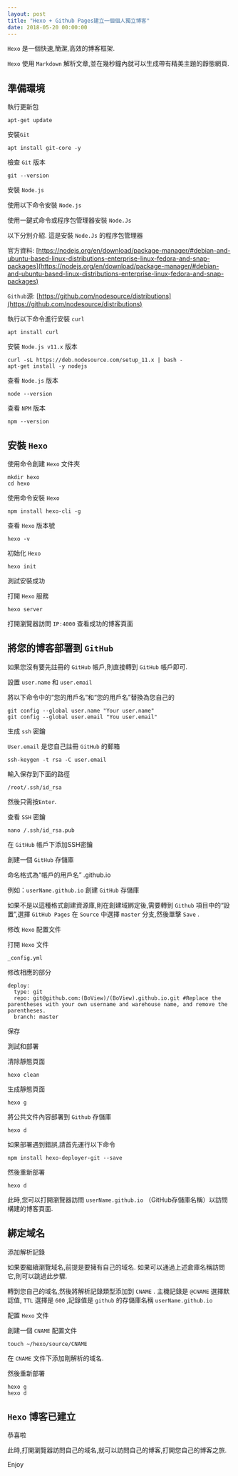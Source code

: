 ```yaml
---
layout: post
title: "Hexo + Github Pages建立一個個人獨立博客"
date: 2018-05-20 00:00:00
---
```


`Hexo` 是一個快速,簡潔,高效的博客框架.  

`Hexo` 使用 `Markdown` 解析文章,並在幾秒鐘內就可以生成帶有精美主題的靜態網頁.

## 準備環境

執行更新包

```
apt-get update
```

安裝`Git`

```
apt install git-core -y
```

檢查 `Git` 版本

```
git --version
```

安裝 `Node.js`

使用以下命令安裝 `Node.js`

使用一鍵式命令或程序包管理器安裝 `Node.Js`

以下分別介紹. 這是安裝 `Node.Js` 的程序包管理器

官方資料: [https://nodejs.org/en/download/package-manager/#debian-and-ubuntu-based-linux-distributions-enterprise-linux-fedora-and-snap-packages](https://nodejs.org/en/download/package-manager/#debian-and-ubuntu-based-linux-distributions-enterprise-linux-fedora-and-snap-packages)

`Github`源: [https://github.com/nodesource/distributions](https://github.com/nodesource/distributions)

執行以下命令進行安裝 `curl`

```
apt install curl
```

安裝 `Node.js v11.x` 版本

```
curl -sL https://deb.nodesource.com/setup_11.x | bash -
apt-get install -y nodejs
```

查看 `Node.js` 版本

```
node --version
```

查看 `NPM` 版本

```
npm --version
```

## 安裝 `Hexo`

使用命令創建 `Hexo` 文件夾

```
mkdir hexo
cd hexo
```

使用命令安裝 `Hexo`

```
npm install hexo-cli -g
```

查看 `Hexo` 版本號

```
hexo -v
```

初始化 `Hexo`

```
hexo init
```

測試安裝成功

打開 `Hexo` 服務

```
hexo server
```

打開瀏覽器訪問 `IP:4000` 查看成功的博客頁面

## 將您的博客部署到 `GitHub`

如果您沒有要先註冊的 `GitHub` 帳戶,則直接轉到 `GitHub` 帳戶即可.

設置 `user.name` 和 `user.email`

將以下命令中的“您的用戶名”和“您的用戶名”替換為您自己的

```
git config --global user.name "Your user.name"
git config --global user.email "You user.email"
```

生成 `ssh` 密鑰

`User.email` 是您自己註冊 `GitHub` 的郵箱

```
ssh-keygen -t rsa -C user.email
```

輸入保存到下面的路徑

```
/root/.ssh/id_rsa
```

然後只需按`Enter`.

查看 `SSH` 密鑰

```
nano /.ssh/id_rsa.pub
```

在 `GitHub` 帳戶下添加SSH密鑰

創建一個 `GitHub` 存儲庫

命名格式為“帳戶的用戶名” .github.io

例如：`userName.github.io` 創建 `GitHub` 存儲庫

如果不是以這種格式創建資源庫,則在創建域綁定後,需要轉到 `Github` 項目中的“設置”,選擇 `GitHub Pages` 在 `Source` 中選擇 `master` 分支,然後單擊 `Save` .

修改 `Hexo` 配置文件

打開 `Hexo` 文件

```
_config.yml
```

修改相應的部分

```
deploy:
  type: git
  repo: git@github.com:(BoView)/(BoView).github.io.git #Replace the parentheses with your own username and warehouse name, and remove the parentheses.
  branch: master
```

保存

測試和部署

清除靜態頁面

```
hexo clean
```

生成靜態頁面

```
hexo g
```

將公共文件內容部署到 `Github` 存儲庫

```
hexo d
```

如果部署遇到錯誤,請首先運行以下命令

```
npm install hexo-deployer-git --save
```

然後重新部署

```
hexo d
```

此時,您可以打開瀏覽器訪問 `userName.github.io` （GitHub存儲庫名稱）以訪問構建的博客頁面.

## 綁定域名

添加解析記錄

如果要繼續瀏覽域名,前提是要擁有自己的域名. 如果可以通過上述倉庫名稱訪問它,則可以跳過此步驟.

轉到您自己的域名,然後將解析記錄類型添加到 `CNAME` . 主機記錄是 `@CNAME` 選擇默認值, `TTL` 選擇是 `600` ,記錄值是 `github` 的存儲庫名稱 `userName.github.io`

配置 `Hexo` 文件

創建一個 `CNAME` 配置文件

```
touch ~/hexo/source/CNAME
```

在 `CNAME` 文件下添加剛解析的域名.

然後重新部署

```
hexo g
hexo d
```

## `Hexo` 博客已建立

恭喜啦

此時,打開瀏覽器訪問自己的域名,就可以訪問自己的博客,打開您自己的博客之旅.

Enjoy
